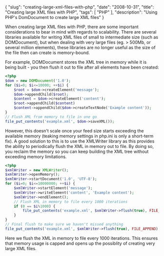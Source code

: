{
    "slug": "creating-large-xml-files-with-php",
    "date": "2008-10-31",
    "title": "Creating large XML files with PHP",
    "tags": [
        "PHP"
    ],
    "description": "Using PHP's DomDocument to create large XML files"
}

When creating large XML files with PHP, there are some important
considerations to bear in mind with regards to scalability. There are
several libraries available for writing XML files of small to
intermediate size (such as DOMDocument), but when dealing with very
large files (eg. &gt; 500Mb, or several million elements), these
libraries are no longer useful as the size of the file then can create
is memory-bound.

For example, DOMDocument stores the XML tree in memory while it is being
built - you then flush it out to file after all elements have been
created:

``` php
<?php
$dom = new DOMDocument('1.0');
for ($i=0; $i<=10000; ++$i) {
    $root = $dom->createElement('message');
    $dom->appendChild($root);
    $content = $dom->createElement('content');
    $root->appendChild($content)
    $content->appendChild($dom->createTextNode('Example content'));
}
// Flush XML from memory to file in one go
file_put_contents('example.xml', $dom->saveXML());
```

However, this doesn't scale once your feed size starts exceeding the
available memory (teaking memory settings in php.ini is only a
short-term fix). A good solution to this is to use the XMLWriter library
as this provides the ability to periodically flush the XML in memory out
to file. By doing so, you reclaim the memory so you can keep building
the XML tree without exceeding memory limitations.

``` php
<?php
$xmlWriter = new XMLWriter();
$xmlWriter->openMemory();
$xmlWriter->startDocument('1.0', 'UTF-8');
for ($i=0; $i<=10000000; ++$i) {
    $xmlWriter->startElement('message');
    $xmlWriter->writeElement('content', 'Example content');
    $xmlWriter->endElement();
    // Flush XML in memory to file every 1000 iterations
    if (0 == $i%1000) {
        file_put_contents('example.xml', $xmlWriter->flush(true), FILE_APPEND);
    }
}
// Final flush to make sure we haven't missed anything
file_put_contents('example.xml', $xmlWriter->flush(true), FILE_APPEND);
```

Here we flush the XML in memory to file every 1000 iterations. This
ensures that memory usage is capped and opens up the possiblity of
creating very large XML files.

